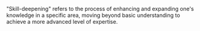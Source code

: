 "Skill-deepening" refers to the process of enhancing and expanding one's knowledge in a specific area, moving beyond basic understanding to achieve a more advanced level of expertise.